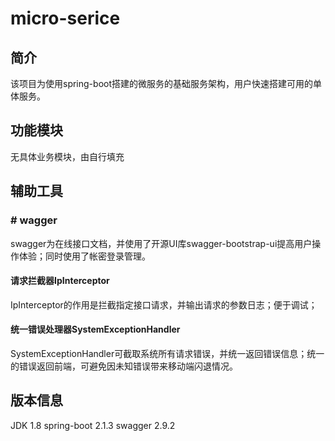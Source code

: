 # micro-serice

## 简介
该项目为使用spring-boot搭建的微服务的基础服务架构，用户快速搭建可用的单体服务。

## 功能模块
无具体业务模块，由自行填充

## 辅助工具
### # wagger
swagger为在线接口文档，并使用了开源UI库swagger-bootstrap-ui提高用户操作体验；同时使用了帐密登录管理。

#### 请求拦截器IpInterceptor
IpInterceptor的作用是拦截指定接口请求，并输出请求的参数日志；便于调试；

#### 统一错误处理器SystemExceptionHandler
SystemExceptionHandler可截取系统所有请求错误，并统一返回错误信息；统一的错误返回前端，可避免因未知错误带来移动端闪退情况。

## 版本信息
JDK 1.8
spring-boot 2.1.3
swagger 2.9.2


